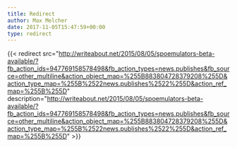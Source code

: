 ```yaml
---
title: Redirect
author: Max Melcher
date: 2017-11-05T15:47:59+00:00
type: redirect
---
```

{{< redirect src="http://writeabout.net/2015/08/05/spoemulators-beta-available/?fb_action_ids=947769158578498&fb_action_types=news.publishes&fb_source=other_multiline&action_object_map=%255B883804728379208%255D&action_type_map=%255B%2522news.publishes%2522%255D&action_ref_map=%255B%255D" description="http://writeabout.net/2015/08/05/spoemulators-beta-available/?fb_action_ids=947769158578498&fb_action_types=news.publishes&fb_source=other_multiline&action_object_map=%255B883804728379208%255D&action_type_map=%255B%2522news.publishes%2522%255D&action_ref_map=%255B%255D" >}}
